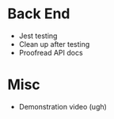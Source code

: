 # Back End

- Jest testing
- Clean up after testing
- Proofread API docs

# Misc

- Demonstration video (ugh)
